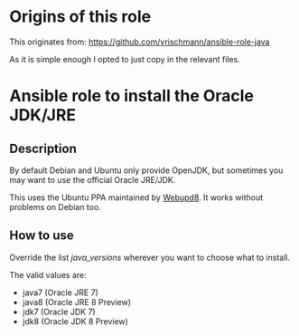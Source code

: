 Origins of this role
====================
This originates from: https://github.com/vrischmann/ansible-role-java

As it is simple enough I opted to just copy in the relevant files.

Ansible role to install the Oracle JDK/JRE
==========================================

Description
-----------

By default Debian and Ubuntu only provide OpenJDK, but sometimes you may want to use the official Oracle JRE/JDK.

This uses the Ubuntu PPA maintained by [Webupd8](http://www.webupd8.org/). It works without problems on Debian too.

How to use
----------

Override the list *java_versions* wherever you want to choose what to install.

The valid values are:

  * java7 (Oracle JRE 7)
  * java8 (Oracle JRE 8 Preview)
  * jdk7 (Oracle JDK 7)
  * jdk8 (Oracle JDK 8 Preview)
